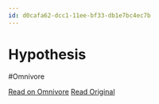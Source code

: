 ```yaml
---
id: d0cafa62-dcc1-11ee-bf33-db1e7bc4ec7b
---
```


# Hypothesis
#Omnivore

[Read on Omnivore](https://omnivore.app/me/hypothesis-18e1a9e089e)
[Read Original](https://hypothes.is/a/cMUJkNy9Ee6Ue2sfJ7E1zw)

